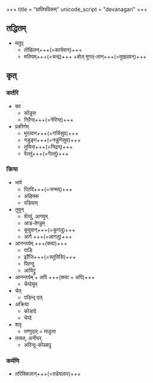 +++
title = "प्रातिपदिकम्"
unicode_script = "devanagari"
+++

## तद्धितम्
- मतुप्
  - तॊऴिलन्+++(=कार्यवान्)+++
  - मतियम्+++(=चन्द्र)+++ +बोल् मुगत्-तान्+++(=मुखदवन्)+++

## कृत्

### कर्तरि
- क्त
  - कॊडुत्त
  - निऱैन्द+++(=नॆरिन्द)+++
- प्रकीर्णम्
  - मुरल्वन+++(=गर्जिसुव)+++
  - नडुङ्ग+++(=नडुगिसुव)+++
  - तुयिन्ऱ+++(=निद्रन्)+++
  - वॆल्लुं+++(=गॆल्लुं)+++

### क्रिया
- भावे
  - पिऱवि+++(=जन्मव्)+++
  - अऴिक्क
  - पडियाम्
- तुमुन्
  - शॆय्युं, आगवुम्
  - आड-वेण्डुम्
  - कूवुवान्+++(=कूगलु)+++
  - आगै +++(=आगलु)+++
- आनन्तर्यम् +++(क्त्वा)+++
  - पाडि
  - इऱैंजि+++(=स्तुतिसि)+++
  - पिऱन्दु
  - आयिट्रु
- आनन्तर्यम् + अपि +++(क्त्वा + अपि)+++
  - चॆय्देयुम्
- चेत्
  - पडिन्द् एल्
- अक्रिया
  - कॊडादे
  - चॆय्दे
- शतृ
  - पण्णुदल् = माडुत्ता
- तव्यत्, अनीयर्
  - अऱिन्दु-कॊळ्वदु

### कर्मणि
- तरिक्किलान्+++(=तडॆयलार)+++